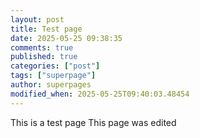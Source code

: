 ```yaml
---
layout: post
title: Test page
date: 2025-05-25 09:38:35
comments: true
published: true
categories: ["post"]
tags: ["superpage"]
author: superpages
modified_when: 2025-05-25T09:40:03.48454
---
```

This is a test page
This page was edited